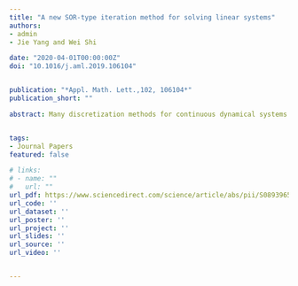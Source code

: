 ```yaml
---
title: "A new SOR-type iteration method for solving linear systems"
authors:
- admin
- Jie Yang and Wei Shi

date: "2020-04-01T00:00:00Z"
doi: "10.1016/j.aml.2019.106104"


publication: "*Appl. Math. Lett.,102, 106104*"
publication_short: ""

abstract: Many discretization methods for continuous dynamical systems have the iterative nature and therefore can provide iterative techniques for solving problems in numerical linear algebra. In this paper, based on the discrete gradient and the variation-of-constants formula for ordinary differential equations, a new SOR-type iteration method is proposed for solving the linear system Ax=b. The convergence of the new method is guaranteed by the decay of the Liapunov function. Numerical experiments are carried out to show the effectiveness of the new method.


tags:
- Journal Papers
featured: false

# links:
# - name: ""
#   url: ""
url_pdf: https://www.sciencedirect.com/science/article/abs/pii/S0893965919304288
url_code: ''
url_dataset: ''
url_poster: ''
url_project: ''
url_slides: ''
url_source: ''
url_video: ''


---
```



